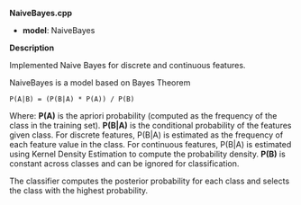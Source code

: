 **NaiveBayes.cpp**  
- **model**: NaiveBayes

**Description**

  Implemented Naive Bayes for discrete and continuous features.

  NaiveBayes is a model based on Bayes Theorem

    P(A|B) = (P(B|A) * P(A)) / P(B)
  
  Where:
  **P(A)** is the apriori probability (computed as the frequency of the class in the training set).
  **P(B|A)** is the conditional probability of the features given class.
    For discrete features, P(B|A) is estimated as the frequency of each feature value in the class.
    For continuous features, P(B|A) is estimated using Kernel Density Estimation to compute the probability density.
  **P(B)** is constant across classes and can be ignored for classification.
  
  The classifier computes the posterior probability for each class and selects the class with the highest probability.
